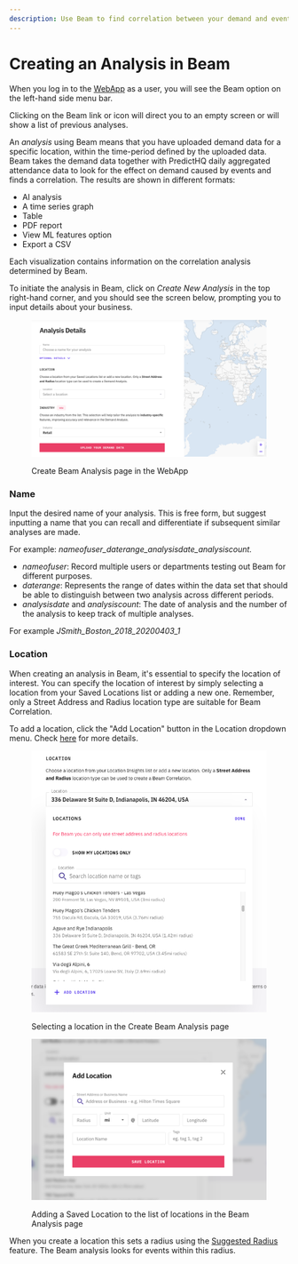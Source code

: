 ```yaml
---
description: Use Beam to find correlation between your demand and events data
---
```


# Creating an Analysis in Beam

When you log in to the [WebApp](https://control.predicthq.com/) as a user, you will see the Beam option on the left-hand side menu bar.

Clicking on the Beam link or icon will direct you to an empty screen or will show a list of previous analyses.

An _analysis_ using Beam means that you have uploaded demand data for a specific location, within the time-period defined by the uploaded data. Beam takes the demand data together with PredictHQ daily aggregated attendance data to look for the effect on demand caused by events and finds a correlation. The results are shown in different formats:

* AI analysis
* A time series graph
* Table
* PDF report
* View ML features option
* Export a CSV

Each visualization contains information on the correlation analysis determined by Beam.

To initiate the analysis in Beam, click on _Create New Analysis_ in the top right-hand corner, and you should see the screen below, prompting you to input details about your business.

<figure><img src="../../.gitbook/assets/image (58).png" alt=""><figcaption><p>Create Beam Analysis page in the WebApp</p></figcaption></figure>

### Name <a href="#name-object-object" id="name-object-object"></a>

Input the desired name of your analysis. This is free form, but suggest inputting a name that you can recall and differentiate if subsequent similar analyses are made.

For example: _nameofuser\_daterange\_analysisdate\_analysiscount._

* _nameofuser_: Record multiple users or departments testing out Beam for different purposes.
* _daterange_: Represents the range of dates within the data set that should be able to distinguish between two analysis across different periods.
* _analysisdate_ and _analysiscount_: The date of analysis and the number of the analysis to keep track of multiple analyses.

For example _JSmith\_Boston\_2018\_20200403\_1_

### Location <a href="#location" id="location"></a>

When creating an analysis in Beam, it's essential to specify the location of interest. You can specify the location of interest by simply selecting a location from your Saved Locations list or adding a new one. Remember, only a Street Address and Radius location type are suitable for Beam Correlation.

To add a location, click the "Add Location" button in the Location dropdown menu. Check [here](../location-insights/how-do-i-add-a-location.md) for more details.

<figure><img src="../../.gitbook/assets/image (59).png" alt=""><figcaption><p>Selecting a location in the Create Beam Analysis page</p></figcaption></figure>

<figure><img src="../../.gitbook/assets/image (60).png" alt=""><figcaption><p>Adding a Saved Location to the list of locations in the Beam Analysis page</p></figcaption></figure>

When you create a location this sets a radius using the [Suggested Radius](https://www.predicthq.com/tools/suggested-radius) feature. The Beam analysis looks for events within this radius.
